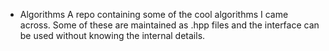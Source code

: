 * Algorithms
A repo containing some of the cool algorithms I came across. Some of these are maintained as .hpp files and the interface can be used without knowing the internal details.
